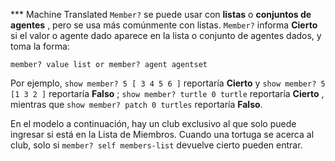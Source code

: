 ﻿*** Machine Translated
`Member?` se puede usar con **listas** o **conjuntos de agentes** , pero se usa más comúnmente con listas. `Member?` informa **Cierto** si el valor o agente dado aparece en la lista o conjunto de agentes dados, y toma la forma:

```member? value list or member? agent agentset```

Por ejemplo, `show member? 5 [ 3 4 5 6 ]` reportaría **Cierto** y `show member? 5 [1 3 2 ]` reportaría **Falso** ; `show member? turtle 0 turtle` reportaría **Cierto** , mientras que `show member? patch 0 turtles` reportaría **Falso**.

En el modelo a continuación, hay un club exclusivo al que solo puede ingresar si está en la Lista de Miembros. Cuando una tortuga se acerca al club, solo si `member? self members-list` devuelve cierto pueden entrar.